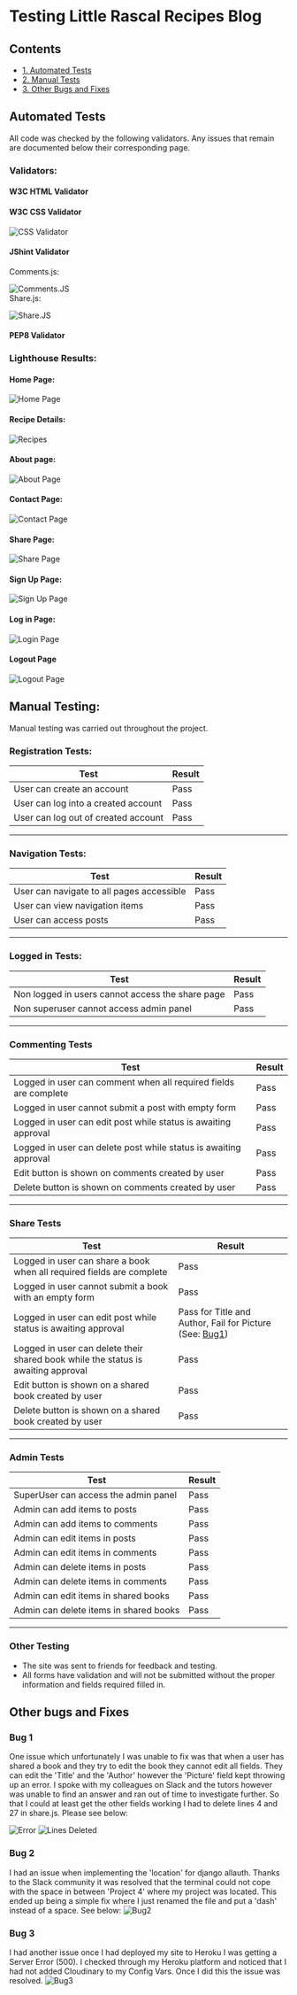 # Testing Little Rascal Recipes Blog


## Contents
- [1. Automated Tests](#automated-tests)
- [2. Manual Tests](#manual-testing)
- [3. Other Bugs and Fixes](#other-bugs-and-fixes)

## Automated Tests

All code was checked by the following validators. Any issues that remain are documented below their corresponding page.

### Validators:

#### W3C HTML Validator
#### W3C CSS Validator
![CSS Validator](./README_Images/testing_images/css-validator.webp)
#### JShint Validator
Comments.js:

![Comments.JS](./README_Images/testing_images/jshint-comments.webp)
<br>
Share.js:

![Share.JS](./README_Images/testing_images/jshint-share.webp)
#### PEP8 Validator

### Lighthouse Results:

#### Home Page:
![Home Page](./README_Images/testing_images/lighthouse-home.webp)

#### Recipe Details:
![Recipes](./README_Images/testing_images/lighthouse-recipe.webp)

#### About page:
![About Page](./README_Images/testing_images/lighthouse-about.webp)

#### Contact Page:
![Contact Page](./README_Images/testing_images/lighthouse-contact.webp)

#### Share Page:
![Share Page](./README_Images/testing_images/lighthouse-share.webp)

#### Sign Up Page:
![Sign Up Page](./README_Images/testing_images/lighthouse-register.webp)

#### Log in Page:
![Login Page](./README_Images/testing_images/lighthouse-login.webp)

#### Logout Page
![Logout Page](./README_Images/testing_images/lighthouse-logout.webp)

## Manual Testing:

Manual testing was carried out throughout the project.


### Registration Tests:
| Test |Result  |
|--|--|
| User can create an account | Pass |
| User can log into a created account| Pass|
|User can log out of created account|Pass|

---

### Navigation Tests:

| Test |Result  |
|--|--|
|User can navigate to all pages accessible| Pass |
|User can view navigation items| Pass|
|User can access posts|Pass|


---

### Logged in Tests:

| Test |Result  |
|--|--|
|Non logged in users cannot access the share page| Pass|
|Non superuser cannot access admin panel|Pass|

---

### Commenting Tests

| Test |Result  |
|--|--|
|Logged in user can comment when all required fields are complete | Pass |
|Logged in user cannot submit a post with empty form |Pass|
|Logged in user can edit post while status is awaiting approval |Pass|
|Logged in user can delete post while status is awaiting approval|Pass|
|Edit button is shown on comments created by user|Pass|
|Delete button is shown on comments created by user |Pass|

--- 

### Share Tests

| Test |Result  |
|--|--|
|Logged in user can share a book when all required fields are complete | Pass |
|Logged in user cannot submit a book with an empty form |Pass|
|Logged in user can edit post while status is awaiting approval |Pass for Title and Author, Fail for Picture (See: [Bug1](#bug-1))|
|Logged in user can delete their shared book while the status is awaiting approval|Pass|
|Edit button is shown on a shared book created by user|Pass|
|Delete button is shown on a shared book created by user |Pass|

--- 


### Admin Tests

| Test |Result  |
|--|--|
|SuperUser can access the admin panel|Pass|
|Admin can add items to posts|Pass|
|Admin can add items to comments|Pass|
|Admin can edit items in posts|Pass|
|Admin can edit items in comments|Pass|
|Admin can delete items in posts|Pass|
|Admin can delete items in comments|Pass|
|Admin can edit items in shared books|Pass|
|Admin can delete items in shared books|Pass|


---

### Other Testing
- The site was sent to friends for feedback and testing.
- All forms have validation and will not be submitted without the proper information and fields required filled in.

## Other bugs and Fixes

### Bug 1
One issue which unfortunately I was unable to fix was that when a user has shared a book and they try to edit the book they cannot edit all fields. They can edit the 'Title' and the 'Author' however the 'Picture' field kept throwing up an error. I spoke with my colleagues on Slack and the tutors however was unable to find an answer and ran out of time to investigate further. So that I could at least get the other fields working I had to delete lines 4 and 27 in share.js. Please see below:

![Error](./README_Images/testing_images/edit-button-bug.webp)
![Lines Deleted](./README_Images/testing_images/edit-button-bug2.webp)

### Bug 2
I had an issue when implementing the 'location' for django allauth. Thanks to the Slack community it was resolved that the terminal could not cope with the space in between 'Project 4' where my project was located. This ended up being a simple fix where I just renamed the file and put a 'dash' instead of a space. See below:
![Bug2](./README_Images/testing_images/Bug2.webp)

### Bug 3
I had another issue once I had deployed my site to Heroku I was getting a Server Error (500). I checked through my Heroku platform and noticed that I had not added Cloudinary to my Config Vars. Once I did this the issue was resolved.
![Bug3](./README_Images/testing_images/Bug3.webp)